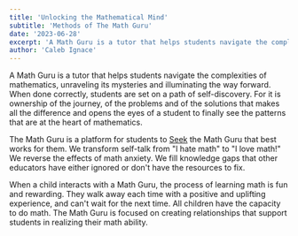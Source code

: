 ```yaml
---
title: 'Unlocking the Mathematical Mind'
subtitle: 'Methods of The Math Guru'
date: '2023-06-28'
excerpt: 'A Math Guru is a tutor that helps students navigate the complexities of mathematics, unraveling its mysteries and illuminating the way forward.'
author: 'Caleb Ignace'
---
```


A Math Guru is a tutor that helps students navigate the complexities of mathematics, unraveling its mysteries and illuminating the way forward. When done correctly, students are set on a path of self-discovery. For it is ownership of the journey, of the problems and of the solutions that makes all the difference and opens the eyes of a student to finally see the patterns that are at the heart of mathematics.

The Math Guru is a platform for students to [Seek](/seek) the Math Guru that best works for them. We transform self-talk from "I hate math" to "I love math!" We reverse the effects of math anxiety. We fill knowledge gaps that other educators have either ignored or don't have the resources to fix.

When a child interacts with a Math Guru, the process of learning math is fun and rewarding. They walk away each time with a positive and uplifting experience, and can't wait for the next time. All children have the capacity to do math. The Math Guru is focused on creating relationships that support students in realizing their math ability.
